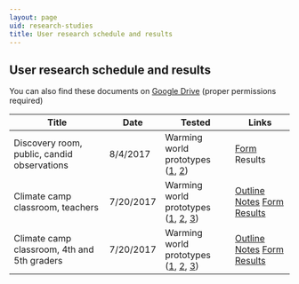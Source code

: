 ```yaml
---
layout: page
uid: research-studies
title: User research schedule and results
---
```


## User research schedule and results

You can also find these documents on [Google Drive](https://drive.google.com/drive/folders/0BwvgC82hiAggRGw5RlN4bUt1azQ) (proper permissions required)

| Title | Date  | Tested | Links |
| ----- | ----- | ------ | ----- |
| Discovery room, public, candid observations | 8/4/2017 |  Warming world prototypes<br />([1](https://beefoo.github.io/climate-lab/timescales-temperature-c/), [2](https://beefoo.github.io/climate-lab/zonal-temperature-b/)) | [Form](../assets/studies/2017-08-04/form.pdf) Results |
| Climate camp classroom, teachers | 7/20/2017 |  Warming world prototypes<br />([1](https://beefoo.github.io/climate-lab/timescales-temperature-b/), [2](https://beefoo.github.io/climate-lab/zonal-temperature/), [3](https://beefoo.github.io/climate-lab/forcings-b/)) | [Outline](../assets/ClimateCampUserResearchSessions_2017-07-20.pdf) [Notes](../assets/studies/2017-07-20/notes.pdf) [Form](../assets/studies/2017-07-20/form_teachers.pdf) [Results](../assets/studies/2017-07-20/data_teachers.pdf) |
| Climate camp classroom, 4th and 5th graders | 7/20/2017 | Warming world prototypes<br />([1](https://beefoo.github.io/climate-lab/timescales-temperature-b/), [2](https://beefoo.github.io/climate-lab/zonal-temperature/), [3](https://beefoo.github.io/climate-lab/forcings-b/)) | [Outline](../assets/ClimateCampUserResearchSessions_2017-07-20.pdf) [Notes](../assets/studies/2017-07-20/notes.pdf) [Form](../assets/studies/2017-07-20/form_students.pdf) [Results](../assets/studies/2017-07-20/data_students.pdf) |
